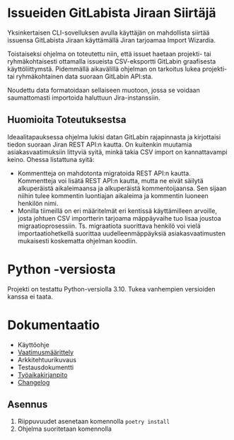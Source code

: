 # Issueiden GitLabista Jiraan Siirtäjä #
Yksinkertaisen CLI-sovelluksen avulla käyttäjän on mahdollista siirtää issuensa GitLabista Jiraan käyttämällä Jiran tarjoamaa Import Wizardia.

Toistaiseksi ohjelma on toteutettu niin, että issuet haetaan projekti- tai ryhmäkohtaisesti ottamalla issueista CSV-eksportti GitLabin graafisesta käyttöliittymstä. Pidemmällä aikavälillä ohjelman on tarkoitus lukea projekti- tai ryhmäkohtainen data suoraan GitLabin API:sta.

Noudettu data formatoidaan sellaiseen muotoon, jossa se voidaan saumattomasti importoida haluttuun Jira-instanssiin.

## Huomioita Toteutuksestsa ##

Ideaalitapauksessa ohjelma lukisi datan GitLabin rajapinnasta ja kirjottaisi tiedon suoraan Jiran REST API:n kautta. On kuitenkin muutamia asiakasvaatimuksiin littyviä syitä, minkä takia CSV import on kannattavampi keino. Ohessa listattuna syitä:
- Kommentteja on mahdotonta migratoida REST API:n kautta. Kommentteja voi lisätä REST API:n kautta, mutta ne eivät säilytä alkuperäistä aikaleimaansa ja alkuperäistä kommentoijaansa. Sen sijaan niihin tulee kommentin luontiajan aikaleima ja kommentin luoneen henkilön nimi.
- Monilla tiimeillä on eri määritelmät eri kentissä käyttämilleen arvoille, josta johtuen CSV importterin tarjoama mäppäyvaihe tuo lisaa joustoa migraatioprosessiin. Ts. migraatiota suorittava henkilö voi vielä importaatiohetkellä suorittaa uudelleenmäppäyksiä asiakasvaatimusten mukaisesti koskematta ohjelman koodiin.

# Python -versiosta #

Projekti on testattu Python-versiolla 3.10. Tukea vanhempien versioiden kanssa ei taata.

# Dokumentaatio #

- Käyttöohje
- [Vaatimusmäärittely](dokumentaatio/vaatimukset.md)
- Arkkitehtuurikuvaus
- Testausdokumentti
- [Työaikakirjanpito](dokumentaatio/tuntikirjanpito.md)
- [Changelog](dokumentaatio/changelog.md)

## Asennus ##

1. Riippuvuudet asenetaan komennolla
```poetry install```
2. Ohjelma suoritetaan komennolla
```
